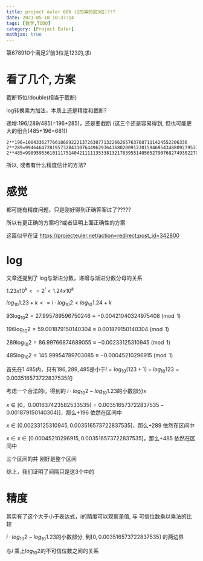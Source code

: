```yaml
---
title: project euler 686 (2的幂的前3位)???
date: 2021-05-10 10:37:14
tags: [数学,TODO]
category: [Project Euler]
mathjax: true
---
```


第678910个满足$2^i$前3位是$123$的,求$i$

# 看了几个, 方案

截断15位/double(相当于截断)

log转换乘为加法，本质上还是精度和截断?

递增:196/289/485(=196+285)，还是要截断 (这三个还是容易得到, 但也可能更大的组合(485+196=681))

    2**196=100433627766186892221372630771322662657637687111424552206336
    2**289=994646472819573284310764496293641680200912301594695434880927953786318994025066751066112
    2**485=99895953610111751404211111353381321783955140565279076827493022708011895642232499843849795298031743077114461795885011932654335221737225129801285632

所以, 或者有什么精度估计的方法?

# 感觉

都可能有精度问题，只是刚好得到正确答案过了?????

所以有更正确的方案吗?或者证明上面正确性的方案

这篇似乎在证 https://projecteuler.net/action=redirect;post_id=342800

# log

文章还提到了 log与渐进分数，递增与渐进分数分母的关系

$1.23 x 10^k <= 2^i < 1.24x10^k$

$log_{10}{1.23} + k <= i \cdot log_{10}{2} < log_{10}{1.24} + k$

$93 \log_{10}2= 27.995789596750246 \equiv -0.00421040324975408 \pmod {1}$

$196 \log_{10}2= 59.001879150140304 \equiv 0.001879150140304 \pmod {1}$

$289 \log_{10}2= 86.99766874689055 \equiv -0.00233125310945 \pmod {1}$

$485 \log_{10}2= 145.99954789703085 \equiv -0.00045210296915 \pmod {1}$

首先在$1~485$内，只有$196,289,485$是小于$l = log_{10}{(123+1)} - log_{10}{123} = 0.003516573722837535$的

考虑一个合法的i，得到的 $i\cdot log_{10}{2} - log_{10}{1.23}$的小数部分x

$x \in [0，0.001637423582533535(= 0.003516573722837535-0.001879150140304)]$，那么+196 依然在区间中

$x \in [0.00233125310945, 0.003516573722837535]$，那么+289 依然在区间中

$x \in x \in [0.00045210296915, 0.003516573722837535]$，那么+485 依然在区间中

三个区间的并 刚好是整个区间

综上，我们证明了间隔只是这3个中的

# 精度

其实有了这个大于小于表达式，i的精度可以观察差值, 与 可信位数乘以乘法的比较

$i\cdot log_{10}{2} - log_{10}{1.23}$的小数部分, 到$[0,0.003516573722837535]$ 的两边界

与$i$ 乘上$log_{10}{2}$的不可信位数之间的关系

